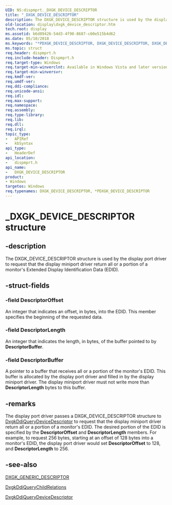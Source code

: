```yaml
---
UID: NS:dispmprt._DXGK_DEVICE_DESCRIPTOR
title: "_DXGK_DEVICE_DESCRIPTOR"
description: The DXGK_DEVICE_DESCRIPTOR structure is used by the display port driver to request that the display miniport driver return all or a portion of a monitor's Extended Display Identification Data (EDID).
old-location: display\dxgk_device_descriptor.htm
tech.root: display
ms.assetid: b6d89426-54d3-4f90-8687-c60e515b4d62
ms.date: 05/10/2018
ms.keywords: "*PDXGK_DEVICE_DESCRIPTOR, DXGK_DEVICE_DESCRIPTOR, DXGK_DEVICE_DESCRIPTOR structure [Display Devices], DmStructs_d66c7175-e264-49f4-94ce-f4a92a678010.xml, PDXGK_DEVICE_DESCRIPTOR, PDXGK_DEVICE_DESCRIPTOR structure pointer [Display Devices], _DXGK_DEVICE_DESCRIPTOR, display.dxgk_device_descriptor, dispmprt/DXGK_DEVICE_DESCRIPTOR, dispmprt/PDXGK_DEVICE_DESCRIPTOR"
ms.topic: struct
req.header: dispmprt.h
req.include-header: Dispmprt.h
req.target-type: Windows
req.target-min-winverclnt: Available in Windows Vista and later versions of the Windows operating systems.
req.target-min-winversvr: 
req.kmdf-ver: 
req.umdf-ver: 
req.ddi-compliance: 
req.unicode-ansi: 
req.idl: 
req.max-support: 
req.namespace: 
req.assembly: 
req.type-library: 
req.lib: 
req.dll: 
req.irql: 
topic_type:
-	APIRef
-	kbSyntax
api_type:
-	HeaderDef
api_location:
-	dispmprt.h
api_name:
-	DXGK_DEVICE_DESCRIPTOR
product:
- Windows
targetos: Windows
req.typenames: DXGK_DEVICE_DESCRIPTOR, *PDXGK_DEVICE_DESCRIPTOR
---
```


# _DXGK_DEVICE_DESCRIPTOR structure


## -description


The DXGK_DEVICE_DESCRIPTOR structure is used by the display port driver to request that the display miniport driver return all or a portion of a monitor's Extended Display Identification Data (EDID).


## -struct-fields




### -field DescriptorOffset

An integer that indicates an offset, in bytes, into the EDID. This member specifies the beginning of the requested data. 


### -field DescriptorLength

An integer that indicates the length, in bytes, of the buffer pointed to by <b>DescriptorBuffer</b>.


### -field DescriptorBuffer

A pointer to a buffer that receives all or a portion of the monitor's EDID. This buffer is allocated by the display port driver and filled in by the display miniport driver. The display miniport driver must not write more than <b>DescriptorLength</b> bytes to this buffer.


## -remarks



The display port driver passes a DXGK_DEVICE_DESCRIPTOR structure to <a href="https://msdn.microsoft.com/0dfcc012-9fff-40b6-b71f-da2ca229896c">DxgkDdiQueryDeviceDescriptor</a> to request that the display miniport driver return all or a portion of a monitor's EDID. The desired portion of the EDID is specified by the <b>DescriptorOffset</b> and <b>DescriptorLength</b> members. For example, to request 256 bytes, starting at an offset of 128 bytes into a monitor's EDID, the display port driver would set <b>DescriptorOffset</b> to 128, and <b>DescriptorLength</b> to 256.




## -see-also




<a href="https://msdn.microsoft.com/library/windows/hardware/ff561108">DXGK_GENERIC_DESCRIPTOR</a>



<a href="https://msdn.microsoft.com/eb1a0df0-6239-4d82-8477-7dd015f80b6e">DxgkDdiQueryChildRelations</a>



<a href="https://msdn.microsoft.com/0dfcc012-9fff-40b6-b71f-da2ca229896c">DxgkDdiQueryDeviceDescriptor</a>
 

 

